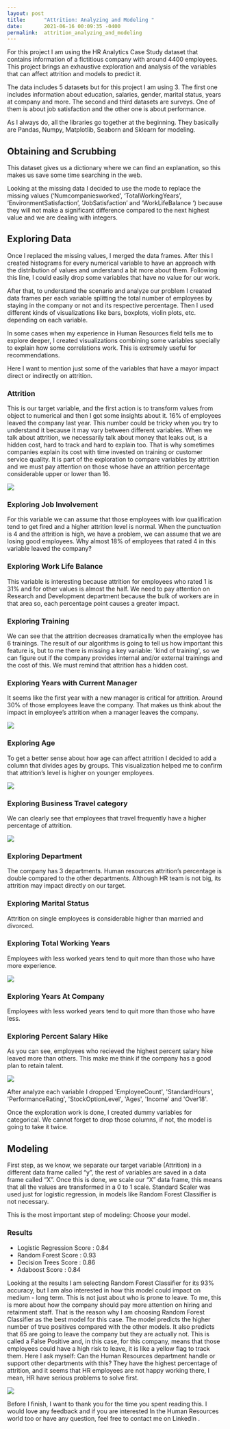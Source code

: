 ```yaml
---
layout: post
title:      "Attrition: Analyzing and Modeling "
date:       2021-06-16 00:09:35 -0400
permalink:  attrition_analyzing_and_modeling
---
```




For this project I am using the HR Analytics Case Study dataset that contains information of a fictitious company with around 4400 employees. This project brings an exhaustive exploration and analysis of the variables that can affect attrition and models to predict it.

The data includes 5 datasets but for this project I am using 3. The first one includes information about education, salaries, gender, marital status, years at company and more. The second and third datasets are surveys. One of them is about job satisfaction and the other one is about performance. 

As I always do, all the libraries go together at the beginning. They basically are Pandas, Numpy, Matplotlib, Seaborn and Sklearn for modeling. 

## Obtaining and Scrubbing

This dataset gives us a dictionary where we can find an explanation, so this makes us save some time searching in the web.

Looking at the missing data I decided to use the mode to replace the missing values (‘Numcompaniesworked’, ‘TotalWorkingYears’, ‘EnvironmentSatisfaction’, ‘JobSatisfaction’ and ‘WorkLifeBalance ‘) because they will not make a significant difference compared to the next highest value and we are dealing with integers.

## Exploring Data

Once I replaced the missing values, I merged the data frames. After this I created histograms for every numerical variable to have an approach with the distribution of values and understand a bit more about them. Following this line, I could easily drop some variables that have no value for our work.

After that, to understand the scenario and analyze our problem I created data frames per each variable splitting the total number of employees by staying in the company or not and its respective percentage. Then I used different kinds of visualizations like bars, boxplots, violin plots, etc. depending on each variable.

In some cases when my experience in Human Resources field tells me to explore deeper, I created visualizations combining some variables specially to explain how some correlations work. This is extremely useful for recommendations.

Here I want to mention just some of the variables that have a mayor impact direct or indirectly on attrition.

### Attrition

This is our target variable, and the first action is to transform values from object to numerical and then I got some insights about it. 16% of employees leaved the company last year. This number could be tricky when you try to understand it because it may vary between different variables. When we talk about attrition, we necessarily talk about money that leaks out, is a hidden cost, hard to track and hard to explain too. That is why sometimes companies explain its cost with time invested on training or customer service quality.
It is part of the exploration to compare variables by attrition and we must pay attention on those whose have an attrition percentage considerable upper or lower than 16.

![](https://i.imgur.com/AUwnYwp.png)

### Exploring Job Involvement

For this variable we can assume that those employees with low qualification tend to get fired and a higher attrition level is normal. When the punctuation is 4 and the attrition is high, we have a problem, we can assume that we are losing good employees.
Why almost 18% of employees that rated 4 in this variable leaved the company?

### Exploring Work Life Balance

This variable is interesting because attrition for employees who rated 1 is 31% and for other values is almost the half. We need to pay attention on Research and Development department because the bulk of workers are in that area so, each percentage point causes a greater impact.

### Exploring Training

We can see that the attrition decreases dramatically when the employee has 6 trainings. The result of our algorithms is going to tell us how important this feature is, but to me there is missing a key variable: 'kind of training', so we can figure out if the company provides internal and/or external trainings and the cost of this. We must remind that attrition has a hidden cost.

### Exploring Years with Current Manager

It seems like the first year with a new manager is critical for attrition. Around 30% of those employees leave the company.
That makes us think about the impact in employee’s attrition when a manager leaves the company.

![](https://i.imgur.com/s030PK5.png)

### Exploring Age

To get a better sense about how age can affect attrition I decided to add a column that divides ages by groups. This visualization helped me to confirm that attrition’s level is higher on younger employees.

![](https://i.imgur.com/pSXE9N6.png)

### Exploring Business Travel category

We can clearly see that employees that travel frequently have a higher percentage of attrition.

![](https://i.imgur.com/zypyyiT.png)

### Exploring Department

The company has 3 departments. Human resources attrition’s percentage is double compared to the other departments. Although HR team is not big, its attrition may impact directly on our target.

### Exploring Marital Status

Attrition on single employees is considerable higher than married and divorced.

### Exploring Total Working Years

Employees with less worked years tend to quit more than those who have more experience.

![](https://i.imgur.com/ZrPaR8X.png)

### Exploring Years At Company

Employees with less worked years tend to quit more than those who have less.

### Exploring Percent Salary Hike

As you can see, employees who recieved the highest percent salary hike leaved more than others. This make me think if the company has a good plan to retain talent.

![](https://i.imgur.com/Upt5gG0.png)



After analyze each variable I dropped 'EmployeeCount', 'StandardHours', 'PerformanceRating', 'StockOptionLevel', 'Ages', 'Income' and 'Over18'.

Once the exploration work is done, I created dummy variables for categorical. We cannot forget to drop those columns, if not, the model is going to take it twice.

## Modeling

First step, as we know, we separate our target variable (Attrition) in a different data frame called “y”, the rest of variables are saved in a data frame called “X”. Once this is done, we scale our “X” data frame, this means that all the values are transformed in a 0 to 1 scale. Standard Scaler was used just for logistic regression, in models like Random Forest Classifier is not necessary.

This is the most important step of modeling: Choose your model.

### Results

* Logistic Regression Score :  0.84
* Random Forest Score :  0.93
* Decision Trees Score :  0.86
* Adaboost Score :  0.84

Looking at the results I am selecting Random Forest Classifier for its 93% accuracy, but I am also interested in how this model could impact on medium - long term. This is not just about who is prone to leave. To me, this is more about how the company should pay more attention on hiring and retainment staff. That is the reason why I am choosing Random Forest Classifier as the best model for this case. The model predicts the higher number of true positives compared with the other models. It also predicts that 65 are going to leave the company but they are actually not. This is called a False Positive and, in this case, for this company, means that those employees could have a high risk to leave, it is like a yellow flag to track them. Here I ask myself: Can the Human Resources department handle or support other departments with this? They have the highest percentage of attrition, and it seems that HR employees are not happy working there, I mean, HR have serious problems to solve first.

![](https://i.imgur.com/gKhgXPE.png)



Before I finish, I want to thank you for the time you spent reading this. I would love any feedback and if you are interested In the Human Resources world too or have any question, feel free to contact me on LinkedIn [](https://www.linkedin.com/in/diegoval/).



